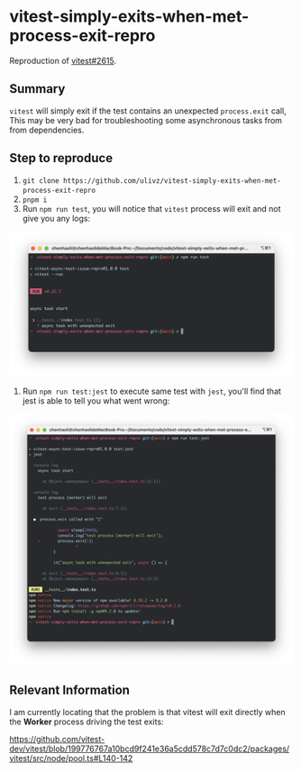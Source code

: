 # vitest-simply-exits-when-met-process-exit-repro

Reproduction of [vitest#2615](https://github.com/vitest-dev/vitest/issues/2615).

## Summary

`vitest` will simply exit if the test contains an unexpected `process.exit` call, This may be very bad for troubleshooting some asynchronous tasks from from dependencies.

## Step to reproduce

1. `git clone https://github.com/ulivz/vitest-simply-exits-when-met-process-exit-repro`
1. `pnpm i`
1. Run `npm run test`, you will notice that `vitest` process will exit and not give you any logs:

![](https://github.com/ulivz/vitest-simply-exits-when-met-process-exit-repro/blob/main/assets/vitest.png?raw=true)

1. Run `npm run test:jest` to execute same test with `jest`, you'll find that jest is able to tell you what went wrong:

![](https://github.com/ulivz/vitest-simply-exits-when-met-process-exit-repro/blob/main/assets/jest.png?raw=true)


## Relevant Information

I am currently locating that the problem is that vitest will exit directly when the **Worker** process driving the test exits:

https://github.com/vitest-dev/vitest/blob/199776767a10bcd9f241e36a5cdd578c7d7c0dc2/packages/vitest/src/node/pool.ts#L140-142